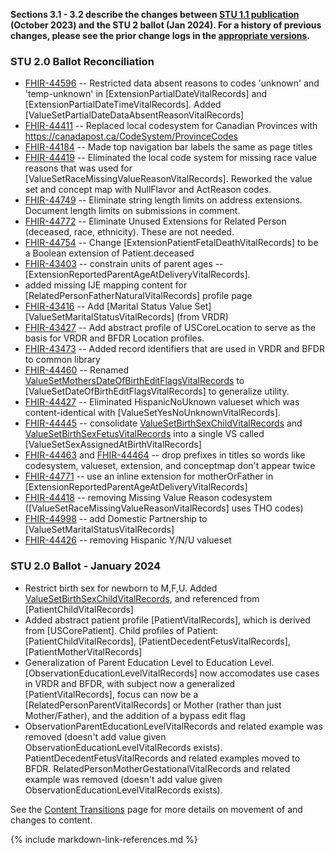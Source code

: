 **Sections 3.1 - 3.2 describe the changes between [STU 1.1 publication](https://hl7.org/fhir/us/vr-common-library/STU1.1/) (October 2023) and the STU 2 ballot (Jan 2024). For a history of previous changes, please see the prior change logs in the [appropriate versions](https://hl7.org/fhir/us/vr-common-library/STU1.1/change_log.html).**

### STU 2.0 Ballot Reconciliation
* [FHIR-44596](https://jira.hl7.org/browse/FHIR-44596) -- Restricted data absent reasons to codes 'unknown' and 'temp-unknown' in [ExtensionPartialDateVitalRecords] and [ExtensionPartialDateTimeVitalRecords]. Added [ValueSetPartialDateDataAbsentReasonVitalRecords] 
* [FHIR-44411](https://jira.hl7.org/browse/FHIR-44411) -- Replaced local codesystem for Canadian Provinces with https://canadapost.ca/CodeSystem/ProvinceCodes
* [FHIR-44184](https://jira.hl7.org/browse/FHIR-44184) -- Made top navigation bar labels the same as page titles
* [FHIR-44419](https://jira.hl7.org/browse/FHIR-44419) -- Eliminated the local code system for missing race value reasons that was used for [ValueSetRaceMissingValueReasonVitalRecords]. Reworked the value set and concept map with NullFlavor and ActReason codes. 
* [FHIR-44749](https://jira.hl7.org/browse/FHIR-FHIR-44749) -- Eliminate string length limits on address extensions. Document length limits on submissions in comment.
* [FHIR-44772](https://jira.hl7.org/browse/FHIR-FHIR-44772) -- Eliminate Unused Extensions for Related Person (deceased, race, ethnicity).  These are not needed.
* [FHIR-44754](https://jira.hl7.org/browse/FHIR-FHIR-44754) -- Change [ExtensionPatientFetalDeathVitalRecords] to be a Boolean extension of Patient.deceased
* [FHIR-43403](https://jira.hl7.org/browse/FHIR-43403) -- constrain units of parent ages -- [ExtensionReportedParentAgeAtDeliveryVitalRecords].
* added missing IJE mapping content for [RelatedPersonFatherNaturalVitalRecords] profile page
* [FHIR-43416](https://jira.hl7.org/browse/FHIR-43416) -- Add [Marital Status Value Set][ValueSetMaritalStatusVitalRecords] (from VRDR)
* [FHIR-43427](https://jira.hl7.org/browse/FHIR-43427) -- Add abstract profile of USCoreLocation to serve as the basis for VRDR and BFDR Location profiles.
* [FHIR-43473](https://jira.hl7.org/browse/FHIR-43473) -- Added record identifiers that are used in VRDR and BFDR to common library
* [FHIR-44460](https://jira.hl7.org/browse/FHIR-44460) -- Renamed [ValueSetMothersDateOfBirthEditFlagsVitalRecords](https://hl7.org/fhir/us/vr-common-library/2024Jan/ValueSet-ValueSet-mothers-date-of-birth-edit-flags-vr.html) to [ValueSetDateOfBirthEditFlagsVitalRecords] to generalize utility. 
* [FHIR-44427](https://jira.hl7.org/browse/FHIR-44427) -- Eliminated  HispanicNoUknown valueset which was content-identical with [ValueSetYesNoUnknownVitalRecords].
* [FHIR-44445](https://jira.hl7.org/browse/FHIR-44445) -- consolidate [ValueSetBirthSexChildVitalRecords](https://hl7.org/fhir/us/vr-common-library/2024Jan//ValueSet/ValueSet-birth-sex-child-vr) and [ValueSetBirthSexFetusVitalRecords](https://hl7.org/fhir/us/vr-common-library/2024Jan//ValueSet/ValueSet-birth-sex-fetus-vr) into a single VS called [ValueSetSexAssignedAtBirthVitalRecords]
* [FHIR-44463](https://jira.hl7.org/browse/FHIR-44463) and [FHIR-44464](https://jira.hl7.org/browse/FHIR-44464) -- drop prefixes in titles so words like codesystem, valueset, extension, and conceptmap don't appear twice
* [FHIR-44771](https://jira.hl7.org/browse/FHIR-44771) -- use an inline extension for motherOrFather in [ExtensionReportedParentAgeAtDeliveryVitalRecords]
* [FHIR-44418](https://jira.hl7.org/browse/FHIR-44418) -- removing Missing Value Reason codesystem ([ValueSetRaceMissingValueReasonVitalRecords] uses THO codes)
* [FHIR-44998](https://jira.hl7.org/browse/FHIR-44998) -- add Domestic Partnership to [ValueSetMaritalStatusVitalRecords]
* [FHIR-44426](https://jira.hl7.org/browse/FHIR-44426) -- removing Hispanic Y/N/U valueset


### STU 2.0 Ballot - January 2024
* Restrict birth sex for newborn to M,F,U. Added [ValueSetBirthSexChildVitalRecords](https://hl7.org/fhir/us/vr-common-library/2024Jan//ValueSet/ValueSet-birth-sex-child-vr), and referenced from [PatientChildVitalRecords] 
* Added abstract patient profile [PatientVitalRecords], which is derived from [USCorePatient]. Child profiles of Patient: [PatientChildVitalRecords], [PatientDecedentFetusVitalRecords], [PatientMotherVitalRecords] 
* Generalization of Parent Education Level to Education Level. [ObservationEducationLevelVitalRecords] now accomodates use cases in VRDR and BFDR, with subject now a generalized [PatientVitalRecords], focus can now be a [RelatedPersonParentVitalRecords] or Mother (rather than just Mother/Father), and the addition of a bypass edit flag  
* ObservationParentEducationLevelVitalRecords and related example was removed (doesn't add value given ObservationEducationLevelVitalRecords exists). PatientDecedentFetusVitalRecords and related examples moved to BFDR. RelatedPersonMotherGestationalVitalRecords and related example was removed (doesn't add value given ObservationEducationLevelVitalRecords exists).   

See the [Content Transitions](content-transitions.html) page for more details on movement of and changes to content.

{% include markdown-link-references.md %}